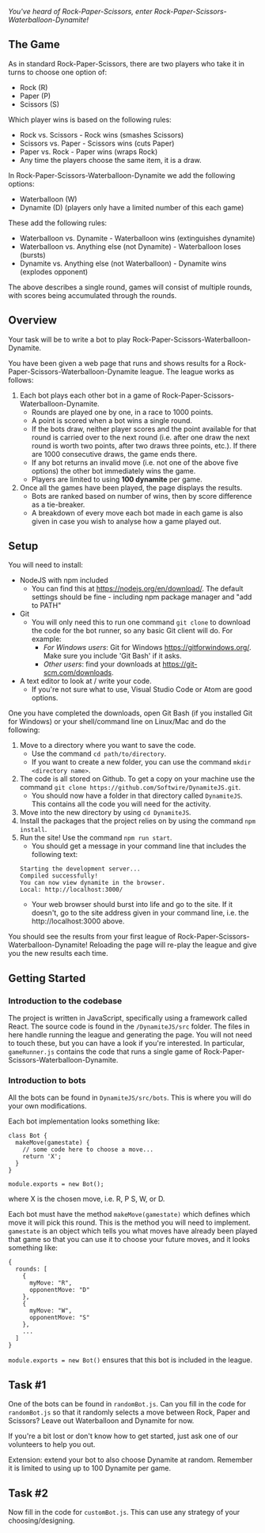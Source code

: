 _You've heard of Rock-Paper-Scissors, enter Rock-Paper-Scissors-Waterballoon-Dynamite!_

## The Game

As in standard Rock-Paper-Scissors, there are two players who take it in turns to choose one option of:
* Rock (R)
* Paper (P)
* Scissors (S)

Which player wins is based on the following rules:
* Rock vs. Scissors - Rock wins (smashes Scissors)
* Scissors vs. Paper - Scissors wins (cuts Paper)
* Paper vs. Rock - Paper wins (wraps Rock)
* Any time the players choose the same item, it is a draw.

In Rock-Paper-Scissors-Waterballoon-Dynamite we add the following options:
* Waterballoon (W)
* Dynamite (D) (players only have a limited number of this each game)

These add the following rules:
* Waterballoon vs. Dynamite - Waterballoon wins (extinguishes dynamite)
* Waterballoon vs. Anything else (not Dynamite) - Waterballoon loses (bursts)
* Dynamite vs. Anything else (not Waterballoon) - Dynamite wins (explodes opponent)

The above describes a single round, games will consist of multiple rounds, with scores being accumulated through the rounds.

## Overview

Your task will be to write a bot to play Rock-Paper-Scissors-Waterballoon-Dynamite.

You have been given a web page that runs and shows results for a Rock-Paper-Scissors-Waterballoon-Dynamite league. The league works as follows:
1. Each bot plays each other bot in a game of Rock-Paper-Scissors-Waterballoon-Dynamite.
    * Rounds are played one by one, in a race to 1000 points.
    * A point is scored when a bot wins a single round.
    * If the bots draw, neither player scores and the point available for that round is carried over to the next round (i.e. after one draw the next round is worth two points, after two draws three points, etc.). If there are 1000 consecutive draws, the game ends there.
    * If any bot returns an invalid move (i.e. not one of the above five options) the other bot immediately wins the game.
    * Players are limited to using **100 dynamite** per game.
2. Once all the games have been played, the page displays the results.
    * Bots are ranked based on number of wins, then by score difference as a tie-breaker.
    * A breakdown of every move each bot made in each game is also given in case you wish to analyse how a game played out.

## Setup

You will need to install:
* NodeJS with npm included
  * You can find this at https://nodejs.org/en/download/. The default settings should be fine - including npm package manager and "add to PATH"
* Git
  * You will only need this to run one command `git clone` to download the code for the bot runner, so any basic Git client will do. For example:
    * _For Windows users_: Git for Windows https://gitforwindows.org/. Make sure you include 'Git Bash' if it asks.
    * _Other users_: find your downloads at https://git-scm.com/downloads.
* A text editor to look at / write your code.
  * If you're not sure what to use, Visual Studio Code or Atom are good options.

One you have completed the downloads, open Git Bash (if you installed Git for Windows) or your shell/command line on Linux/Mac and do the following:
1. Move to a directory where you want to save the code.
    * Use the command `cd path/to/directory`.
    * If you want to create a new folder, you can use the command `mkdir <directory name>`.
2. The code is all stored on Github. To get a copy on your machine use the command `git clone https://github.com/Softwire/DynamiteJS.git`.
    * You should now have a folder in that directory called `DynamiteJS`. This contains all the code you will need for the activity.
3. Move into the new directory by using `cd DynamiteJS`.
4. Install the packages that the project relies on by using the command `npm install`.
5. Run the site! Use the command `npm run start`.
    * You should get a message in your command line that includes the following text:
    ```
    Starting the development server...
    Compiled successfully!
    You can now view dynamite in the browser.
    Local: http://localhost:3000/
    ```
    * Your web browser should burst into life and go to the site. If it doesn't, go to the site address given in your command line, i.e. the http://localhost:3000 above.

You should see the results from your first league of Rock-Paper-Scissors-Waterballoon-Dynamite! Reloading the page will re-play the league and give you the new results each time.

## Getting Started

### Introduction to the codebase
The project is written in JavaScript, specifically using a framework called React. The source code is found in the `/DynamiteJS/src` folder. The files in here handle running the league and generating the page. You will not need to touch these, but you can have a look if you're interested. In particular, `gameRunner.js` contains the code that runs a single game of Rock-Paper-Scissors-Waterballoon-Dynamite.

### Introduction to bots
All the bots can be found in `DynamiteJS/src/bots`. This is where you will do your own modifications.

Each bot implementation looks something like:
```
class Bot {
  makeMove(gamestate) {
    // some code here to choose a move...
    return 'X';
  }
}

module.exports = new Bot();
```
where X is the chosen move, i.e. R, P S, W, or D.

Each bot must have the method `makeMove(gamestate)` which defines which move it will pick this round. This is the method you will need to implement. `gamestate` is an object which tells you what moves have already been played that game so that you can use it to choose your future moves, and it looks something like:
```
{
  rounds: [
    {
      myMove: "R",
      opponentMove: "D"
    },
    {
      myMove: "W",
      opponentMove: "S"
    },
    ...
  ]
}
```

`module.exports = new Bot()` ensures that this bot is included in the league.

## Task #1
One of the bots can be found in `randomBot.js`. Can you fill in the code for `randomBot.js` so that it randomly selects a move between Rock, Paper and Scissors? Leave out Waterballoon and Dynamite for now.

If you're a bit lost or don't know how to get started, just ask one of our volunteers to help you out.

Extension: extend your bot to also choose Dynamite at random. Remember it is limited to using up to 100 Dynamite per game.

## Task #2
Now fill in the code for `customBot.js`. This can use any strategy of your choosing/designing.
